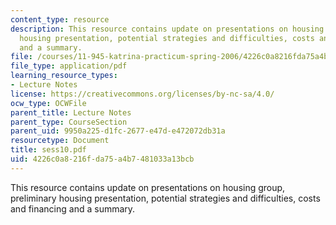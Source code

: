 ```yaml
---
content_type: resource
description: This resource contains update on presentations on housing group, preliminary
  housing presentation, potential strategies and difficulties, costs and financing
  and a summary.
file: /courses/11-945-katrina-practicum-spring-2006/4226c0a8216fda75a4b7481033a13bcb_sess10.pdf
file_type: application/pdf
learning_resource_types:
- Lecture Notes
license: https://creativecommons.org/licenses/by-nc-sa/4.0/
ocw_type: OCWFile
parent_title: Lecture Notes
parent_type: CourseSection
parent_uid: 9950a225-d1fc-2677-e47d-e472072db31a
resourcetype: Document
title: sess10.pdf
uid: 4226c0a8-216f-da75-a4b7-481033a13bcb
---
```

This resource contains update on presentations on housing group, preliminary housing presentation, potential strategies and difficulties, costs and financing and a summary.